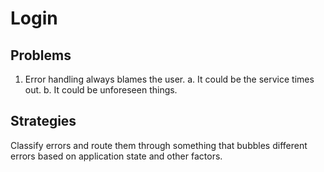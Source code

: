 
# Login

## Problems

1. Error handling always blames the user.
  a. It could be the service times out.
  b. It could be unforeseen things.

## Strategies

Classify errors and route them through something that bubbles different errors based on application state and other factors.
